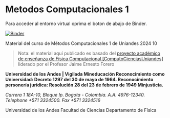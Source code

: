 # Metodos Computacionales 1

Para acceder al entorno virtual oprima el boton de abajo de Binder.

[![Binder](https://mybinder.org/badge_logo.svg)](https://mybinder.org/v2/gh/diegour1/MetodosComputacionales1/main)

Material del curso de Métodos Computacionales 1 de Uniandes 2024 10

> Nota: el material aquí publicado es basado del [proyecto académico de enseñanza de Física Computacional [ComputoCienciasUniandes]](http://computocienciasuniandes.github.io/) liderado por el Profesor Jaime Ernesto Forero

**Universidad de los Andes | Vigilada Mineducación
Reconocimiento como Universidad: Decreto 1297 del 30 de mayo de 1964.
Reconocimiento personería jurídica: Resolución 28 del 23 de febrero de 1949 Minjusticia.**

*Carrera 1 18A-10, Bloque Ip. Bogota - Colombia. A.A. 4976-12340.*   
*Telephone +571 3324500.*
*Fax +571 3324516*

Universidad de los Andes
Facultad de Ciencias
Departamento de Física

